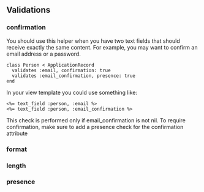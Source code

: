 ## Validations

### confirmation
You should use this helper when you have two text fields that should receive exactly the same content. For example, you may want to confirm an email address or a password. 
```
class Person < ApplicationRecord
  validates :email, confirmation: true
  validates :email_confirmation, presence: true
end
```

In your view template you could use something like:
```
<%= text_field :person, :email %>
<%= text_field :person, :email_confirmation %>
```

This check is performed only if email_confirmation is not nil. 
To require confirmation, make sure to add a presence check for the confirmation attribute

### format

### length

### presence
